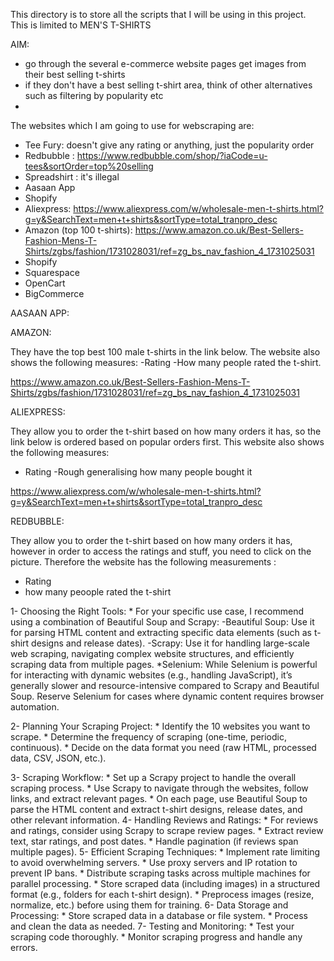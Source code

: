This directory is to store all the scripts that I will be using in this project. This is limited to MEN'S T-SHIRTS

AIM:
- go through the several e-commerce website pages get images from their best selling t-shirts
- if they don't have a best selling t-shirt area, think of other alternatives such as filtering by popularity etc
- 

The websites which I am going to use for webscraping are:
- Tee Fury: doesn't give any rating or anything, just the popularity order
- Redbubble : https://www.redbubble.com/shop/?iaCode=u-tees&sortOrder=top%20selling
- Spreadshirt : it's illegal
- Aasaan App
- Shopify
- Aliexpress: https://www.aliexpress.com/w/wholesale-men-t-shirts.html?g=y&SearchText=men+t+shirts&sortType=total_tranpro_desc
- Amazon (top 100 t-shirts): https://www.amazon.co.uk/Best-Sellers-Fashion-Mens-T-Shirts/zgbs/fashion/1731028031/ref=zg_bs_nav_fashion_4_1731025031
- Shopify
- Squarespace
- OpenCart
- BigCommerce

AASAAN APP:


AMAZON:

They have the top best 100 male t-shirts in the link below. The website also shows the following measures:
-Rating
-How many people rated the t-shirt.

https://www.amazon.co.uk/Best-Sellers-Fashion-Mens-T-Shirts/zgbs/fashion/1731028031/ref=zg_bs_nav_fashion_4_1731025031

ALIEXPRESS:

They allow you to order the t-shirt based on how many orders it has, so the link below is ordered based on popular orders first. This website also shows the following measures:
- Rating
-Rough generalising how many people bought it

https://www.aliexpress.com/w/wholesale-men-t-shirts.html?g=y&SearchText=men+t+shirts&sortType=total_tranpro_desc 

REDBUBBLE: 

They allow you to order the t-shirt based on how many orders it has, however in order to access the ratings and stuff, you need to click on the picture. Therefore the website has the following measurements :
- Rating
- how many peoople rated the t-shirt


1- Choosing the Right Tools:
    * For your specific use case, I recommend using a combination of Beautiful Soup and Scrapy:
        -Beautiful Soup: Use it for parsing HTML content and extracting specific data elements (such as t-shirt designs and release dates).
        -Scrapy: Use it for handling large-scale web scraping, navigating complex website structures, and efficiently scraping data from multiple pages.
    *Selenium: While Selenium is powerful for interacting with dynamic websites (e.g., handling JavaScript), it’s generally slower and resource-intensive compared to Scrapy and Beautiful Soup. Reserve Selenium for cases where dynamic content requires browser automation.

2- Planning Your Scraping Project:
    * Identify the 10 websites you want to scrape.
    * Determine the frequency of scraping (one-time, periodic, continuous).
    * Decide on the data format you need (raw HTML, processed data, CSV, JSON, etc.).

3- Scraping Workflow:
    * Set up a Scrapy project to handle the overall scraping process.
    * Use Scrapy to navigate through the websites, follow links, and extract relevant pages.
    * On each page, use Beautiful Soup to parse the HTML content and extract t-shirt designs, release dates, and other relevant information.
4- Handling Reviews and Ratings:
    * For reviews and ratings, consider using Scrapy to scrape review pages.
    * Extract review text, star ratings, and post dates.
    * Handle pagination (if reviews span multiple pages).
5- Efficient Scraping Techniques:
    * Implement rate limiting to avoid overwhelming servers.
    * Use proxy servers and IP rotation to prevent IP bans.
    * Distribute scraping tasks across multiple machines for parallel processing.
    * Store scraped data (including images) in a structured format (e.g., folders for each t-shirt design).
    * Preprocess images (resize, normalize, etc.) before using them for training.
6- Data Storage and Processing:
    * Store scraped data in a database or file system.
    * Process and clean the data as needed.
7- Testing and Monitoring:
    * Test your scraping code thoroughly.
    * Monitor scraping progress and handle any errors.
